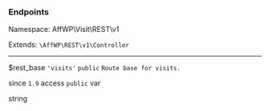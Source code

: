 ### Endpoints

Namespace: AffWP\Visit\REST\v1

Extends: `\AffWP\REST\v1\Controller`

----


$rest_base
`'visits'` `public` `Route base for visits.` 


since
`1.9` 
access
`public` 
var

string

